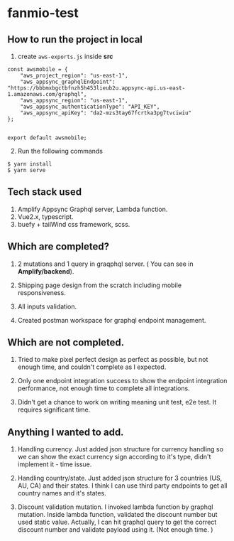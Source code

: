 # fanmio-test

## How to run the project in local

1. create `aws-exports.js` inside **src**

```
const awsmobile = {
    "aws_project_region": "us-east-1",
    "aws_appsync_graphqlEndpoint": "https://bbbmxbgctbfnzh5h453lieub2u.appsync-api.us-east-1.amazonaws.com/graphql",
    "aws_appsync_region": "us-east-1",
    "aws_appsync_authenticationType": "API_KEY",
    "aws_appsync_apiKey": "da2-mzs3tay67fcrtka3pg7tvciwiu"
};


export default awsmobile;
```

2. Run the following commands

```
$ yarn install
$ yarn serve
```

## Tech stack used

1. Amplify Appsync Graphql server, Lambda function.
2. Vue2.x, typescript.
3. buefy + tailWind css framework, scss.

## Which are completed?

1. 2 mutations and 1 query in graqphql server. ( You can see in **Amplify/backend**).

2. Shipping page design from the scratch including mobile responsiveness.

3. All inputs validation.

4. Created postman workspace for graphql endpoint management.

## Which are not completed.

1. Tried to make pixel perfect design as perfect as possible, but not enough time, and couldn't complete as I expected.

2. Only one endpoint integration success to show the endpoint integration performance, not enough time to complete all integrations.

3. Didn't get a chance to work on writing meaning unit test, e2e test. It requires significant time.

## Anything I wanted to add.

1. Handling currency.
   Just added json structure for currency handling so we can show the exact currency sign according to it's type, didn't implement it - time issue.

2. Handling country/state.
   Just added json structure for 3 countries (US, AU, CA) and their states. I think I can use third party endpoints to get all country names and it's states.

3. Discount validation mutation.
   I invoked lambda function by graphql mutation. Inside lambda function, validated the discount number but used static value. Actually, I can hit graphql query to get the correct discount number and validate payload using it. (Not enough time. )

